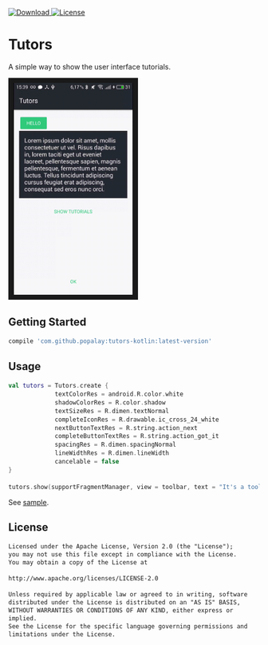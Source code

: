 [![Download](https://api.bintray.com/packages/popalay/maven/Tutors/images/download.svg) ](https://bintray.com/popalay/maven/Tutors/_latestVersion)
[![License](https://img.shields.io/badge/license-Apache--2.0-green.svg)](https://github.com/Popalay/Tutors/blob/master/LICENSE)

# Tutors

A simple way to show the user interface tutorials.

<img src="screenshots/demo.gif?raw=true" alt="" width="240" border="10" />

## Getting Started

```groovy
compile 'com.github.popalay:tutors-kotlin:latest-version'
```
## Usage

```kotlin
val tutors = Tutors.create {
             textColorRes = android.R.color.white
             shadowColorRes = R.color.shadow
             textSizeRes = R.dimen.textNormal
             completeIconRes = R.drawable.ic_cross_24_white
             nextButtonTextRes = R.string.action_next
             completeButtonTextRes = R.string.action_got_it
             spacingRes = R.dimen.spacingNormal
             lineWidthRes = R.dimen.lineWidth
             cancelable = false
}

tutors.show(supportFragmentManager, view = toolbar, text = "It's a toolbar", isLast = true)
```

See [sample](sample/src/main/kotlin/com/github/popalay/tutorssample/MainActivity.kt).

License
-----

	Licensed under the Apache License, Version 2.0 (the "License");
	you may not use this file except in compliance with the License.
	You may obtain a copy of the License at

	http://www.apache.org/licenses/LICENSE-2.0

	Unless required by applicable law or agreed to in writing, software
	distributed under the License is distributed on an "AS IS" BASIS,
	WITHOUT WARRANTIES OR CONDITIONS OF ANY KIND, either express or implied.
	See the License for the specific language governing permissions and
	limitations under the License.
